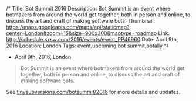 /*
Title: Bot Summit 2016
Description: Bot Summit is an event where botmakers from around the world get together, both in person and online, to discuss the art and craft of making software bots.
Thumbnail: https://maps.googleapis.com/maps/api/staticmap?center=London&zoom=15&size=900x300&maptype=roadmap
Link: http://schedule.sxsw.com/2016/events/event_PP46960
Date: April 9th, 2016
Location: London
Tags: event,upcoming,bot summit,botally
*/

- April 9th, 2016, London

> Bot Summit is an event where botmakers from around the world get together, both in person and online, to discuss the art and craft of making software bots.

See [tinysubversions.com/botsummit/2016](http://tinysubversions.com/botsummit/2016/) for more details and updates.
